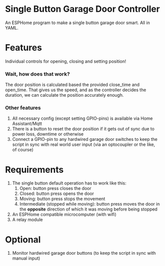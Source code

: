 # Single Button Garage Door Controller
An ESPHome program to make a single button garage door smart. All in YAML.

# Features
Individual controls for opening, closing and setting position!

### Wait, how does that work?
The door position is calculated based the provided close_time and open_time. That gives us the speed, and as the controller decides the duration, we can calculate the position accurately enough.

### Other features
1. All necessary config (except setting GPIO-pins) is available via Home Assistant/Mqtt
2. There is a button to reset the door position if it gets out of sync due to power loss, downtime or otherwise
3. Connect a GPIO-pin to any hardwired garage door switches to keep the script in sync with real world user input (via an optocoupler or the like, of course)

# Requirements
1. The single button default operation has to work like this:
    1. Open: button press closes the door
    2. Closed: button press opens the door
    3. Moving: button press stops the movement
    4. Intermediate (stopped while moving): button press moves the door in the **opposite** direction of which it was moving before being stopped
2. An ESPHome compatible microcomputer (with wifi)
3. A relay module

# Optional
1. Monitor hardwired garage door buttons (to keep the script in sync with manual input)
